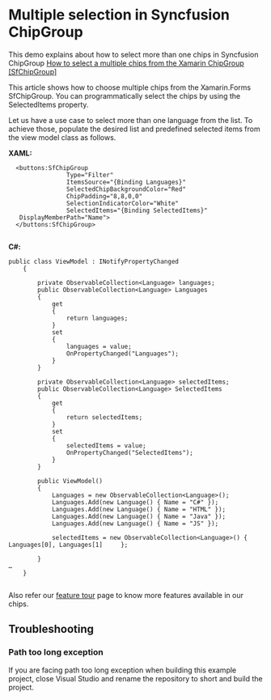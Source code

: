 # Multiple selection in Syncfusion ChipGroup
This demo explains about how to select more than one chips in Syncfusion ChipGroup
[How to select a multiple chips from the Xamarin ChipGroup [SfChipGroup]
](https://www.syncfusion.com/kb/11155/?utm_medium=listing&utm_source=github-examples)

This article shows how to choose multiple chips from the Xamarin.Forms SfChipGroup. You can programmatically select the chips by using the SelectedItems property.

Let us have a use case to select more than one language from the list. To achieve those, populate the desired list and predefined selected items from the view model class as follows.

**XAML:**
```
  <buttons:SfChipGroup 
                Type="Filter"   
                ItemsSource="{Binding Languages}"
                SelectedChipBackgroundColor="Red"
                ChipPadding="8,8,0,0"
                SelectionIndicatorColor="White"
                SelectedItems="{Binding SelectedItems}"
   DisplayMemberPath="Name">
  </buttons:SfChipGroup>
  
```
**C#:**
```
public class ViewModel : INotifyPropertyChanged
    {
 
        private ObservableCollection<Language> languages;
        public ObservableCollection<Language> Languages
        {
            get
            {
                return languages;
            }
            set
            {
                languages = value;
                OnPropertyChanged("Languages");
            }
        }
 
        private ObservableCollection<Language> selectedItems;
        public ObservableCollection<Language> SelectedItems
        {
            get
            {
                return selectedItems;
            }
            set
            {
                selectedItems = value;
                OnPropertyChanged("SelectedItems");
            }
        }
 
        public ViewModel()
        {
            Languages = new ObservableCollection<Language>();
            Languages.Add(new Language() { Name = "C#" });
            Languages.Add(new Language() { Name = "HTML" });
            Languages.Add(new Language() { Name = "Java" });
            Languages.Add(new Language() { Name = "JS" });
 
            selectedItems = new ObservableCollection<Language>() { Languages[0], Languages[1]     };
 
        }
…
    }
   
```
Also refer our [feature tour](https://www.syncfusion.com/xamarin-ui-controls/xamarin-chips) page to know more features available in our chips.
## <a name="troubleshooting"></a>Troubleshooting ##
### Path too long exception
If you are facing path too long exception when building this example project, close Visual Studio and rename the repository to short and build the project.
